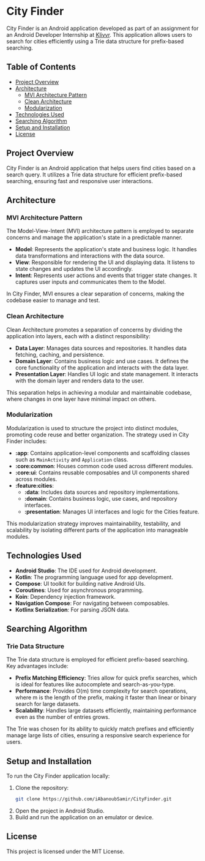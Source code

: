 # City Finder

City Finder is an Android application developed as part of an assignment for an Android Developer Internship at [Klivvr](https://www.klivvr.com/). This application allows users to search for cities efficiently using a Trie data structure for prefix-based searching.

## Table of Contents

- [Project Overview](#project-overview)
- [Architecture](#architecture)
    - [MVI Architecture Pattern](#mvi-architecture-pattern)
    - [Clean Architecture](#clean-architecture)
    - [Modularization](#modularization)
- [Technologies Used](#technologies-used)
- [Searching Algorithm](#searching-algorithm)
- [Setup and Installation](#setup-and-installation)
- [License](#license)

## Project Overview

City Finder is an Android application that helps users find cities based on a search query. It utilizes a Trie data structure for efficient prefix-based searching, ensuring fast and responsive user interactions.

## Architecture

### MVI Architecture Pattern

The Model-View-Intent (MVI) architecture pattern is employed to separate concerns and manage the application's state in a predictable manner.

- **Model**: Represents the application's state and business logic. It handles data transformations and interactions with the data source.
- **View**: Responsible for rendering the UI and displaying data. It listens to state changes and updates the UI accordingly.
- **Intent**: Represents user actions and events that trigger state changes. It captures user inputs and communicates them to the Model.

In City Finder, MVI ensures a clear separation of concerns, making the codebase easier to manage and test.

### Clean Architecture

Clean Architecture promotes a separation of concerns by dividing the application into layers, each with a distinct responsibility:

- **Data Layer**: Manages data sources and repositories. It handles data fetching, caching, and persistence.
- **Domain Layer**: Contains business logic and use cases. It defines the core functionality of the application and interacts with the data layer.
- **Presentation Layer**: Handles UI logic and state management. It interacts with the domain layer and renders data to the user.

This separation helps in achieving a modular and maintainable codebase, where changes in one layer have minimal impact on others.

### Modularization

Modularization is used to structure the project into distinct modules, promoting code reuse and better organization. The strategy used in City Finder includes:

- **:app**: Contains application-level components and scaffolding classes such as `MainActivity` and `Application` class.
- **:core:common**: Houses common code used across different modules.
- **:core:ui**: Contains reusable composables and UI components shared across modules.
- **:feature:cities**:
    - **:data**: Includes data sources and repository implementations.
    - **:domain**: Contains business logic, use cases, and repository interfaces.
    - **:presentation**: Manages UI interfaces and logic for the Cities feature.

This modularization strategy improves maintainability, testability, and scalability by isolating different parts of the application into manageable modules.

## Technologies Used

- **Android Studio**: The IDE used for Android development.
- **Kotlin**: The programming language used for app development.
- **Compose**: UI toolkit for building native Android UIs.
- **Coroutines**: Used for asynchronous programming.
- **Koin**: Dependency injection framework.
- **Navigation Compose**: For navigating between composables.
- **Kotlinx Serialization**: For parsing JSON data.

## Searching Algorithm

### Trie Data Structure

The Trie data structure is employed for efficient prefix-based searching. Key advantages include:

- **Prefix Matching Efficiency**: Tries allow for quick prefix searches, which is ideal for features like autocomplete and search-as-you-type.
- **Performance**: Provides O(m) time complexity for search operations, where m is the length of the prefix, making it faster than linear or binary search for large datasets.
- **Scalability**: Handles large datasets efficiently, maintaining performance even as the number of entries grows.

The Trie was chosen for its ability to quickly match prefixes and efficiently manage large lists of cities, ensuring a responsive search experience for users.

## Setup and Installation

To run the City Finder application locally:

1. Clone the repository:
   ```bash
   git clone https://github.com/iAbanoubSamir/CityFinder.git
   ```
2. Open the project in Android Studio.
3. Build and run the application on an emulator or device.

## License

This project is licensed under the MIT License.
